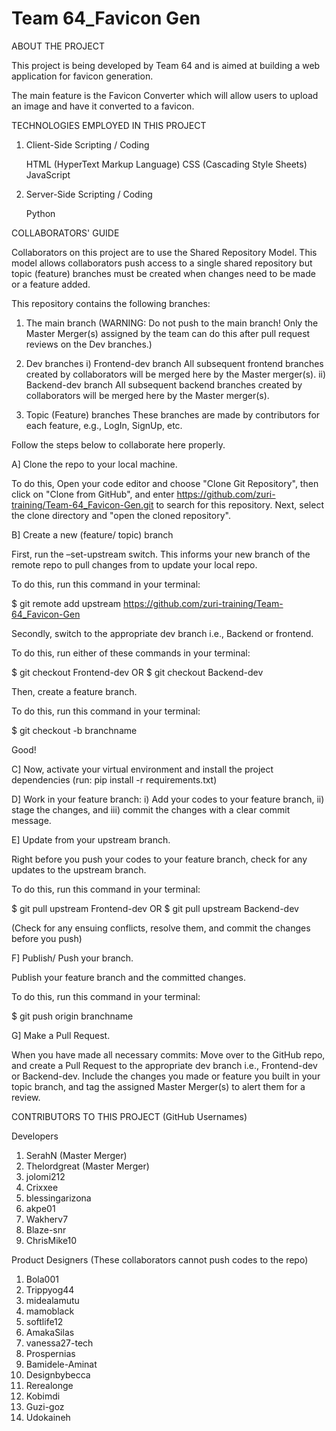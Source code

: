 # Team 64_Favicon Gen
ABOUT THE PROJECT

This project is being developed by Team 64 and is aimed at building a web application for favicon generation.

The main feature is the Favicon Converter which will allow users to upload an image and have it converted to a favicon. 

TECHNOLOGIES EMPLOYED IN THIS PROJECT
1) Client-Side Scripting / Coding
      
      HTML (HyperText Markup Language)
      CSS (Cascading Style Sheets)
      JavaScript
2) Server-Side Scripting / Coding

      Python

COLLABORATORS' GUIDE

Collaborators on this project are to use the Shared Repository Model. This model allows collaborators push access to a single shared repository but topic (feature) branches must be created when changes need to be made or a feature added.

This repository contains the following branches:
1) The main branch
(WARNING: Do not push to the main branch! Only the Master Merger(s) assigned by the team can do this after pull request reviews on the Dev branches.)

2) Dev branches
i) Frontend-dev branch
All subsequent frontend branches created by collaborators will be merged here by the Master merger(s).
ii) Backend-dev branch
All subsequent backend branches created by collaborators will be merged here by the Master merger(s).

3) Topic (Feature) branches
These branches are made by contributors for each feature, e.g., LogIn, SignUp, etc. 

Follow the steps below to collaborate here properly.

A] Clone the repo to your local machine.

To do this, 
Open your code editor and choose "Clone Git Repository", then click on "Clone from GitHub", and enter https://github.com/zuri-training/Team-64_Favicon-Gen.git to search for this repository. 
Next, select the clone directory and "open the cloned repository".

B] Create a new (feature/ topic) branch

First, run the –set-upstream switch. This informs your new branch of the remote repo to pull changes from to update your local repo.

To do this, run this command in your terminal:

$ git remote add upstream https://github.com/zuri-training/Team-64_Favicon-Gen

Secondly, switch to the appropriate dev branch i.e., Backend or frontend.

To do this, run either of these commands in your terminal:

$ git checkout Frontend-dev
OR
$ git checkout Backend-dev

Then, create a feature branch.

To do this, run this command in your terminal:

$ git checkout -b branchname

Good!

C] Now, activate your virtual environment and install the project dependencies (run: pip install -r requirements.txt)

D] Work in your feature branch:
i) Add your codes to your feature branch,
ii) stage the changes, and
iii) commit the changes with a clear commit message.

E] Update from your upstream branch.

Right before you push your codes to your feature branch, check for any updates to the upstream branch. 

To do this, run this command in your terminal:

$ git pull upstream Frontend-dev
OR
$ git pull upstream Backend-dev

(Check for any ensuing conflicts, resolve them, and commit the changes before you push)

F] Publish/ Push your branch.

Publish your feature branch and the committed changes.

To do this, run this command in your terminal:

$ git push origin branchname

G] Make a Pull Request.

When you have made all necessary commits:
Move over to the GitHub repo, and create a Pull Request to the appropriate dev branch i.e., Frontend-dev or Backend-dev. Include the changes you made or feature you built in your topic branch, and tag the assigned Master Merger(s) to alert them for a review.

CONTRIBUTORS TO THIS PROJECT
(GitHub Usernames)

Developers
1) SerahN (Master Merger)
2) Thelordgreat (Master Merger)
3) jolomi212
4) Crixxee
5) blessingarizona
6) akpe01
7) Wakherv7
8) Blaze-snr
9) ChrisMike10

Product Designers (These collaborators cannot push codes to the repo)
1) Bola001
2) Trippyog44
3) midealamutu
4) mamoblack
5) softlife12
6) AmakaSilas
7) vanessa27-tech
8) Prospernias
9) Bamidele-Aminat
10) Designbybecca
11) Rerealonge
12) Kobimdi
13) Guzi-goz
14) Udokaineh